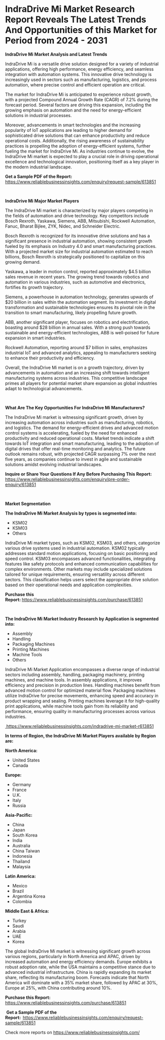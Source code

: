 <p><h1>IndraDrive Mi Market Research Report Reveals The Latest Trends And Opportunities of this Market for Period from 2024 - 2031</h1></p><p><strong>IndraDrive Mi Market Analysis and Latest Trends</strong></p>
<p><p>IndraDrive Mi is a versatile drive solution designed for a variety of industrial applications, offering high performance, energy efficiency, and seamless integration with automation systems. This innovative drive technology is increasingly used in sectors such as manufacturing, logistics, and process automation, where precise control and efficient operation are critical. </p><p>The market for IndraDrive Mi is anticipated to experience robust growth, with a projected Compound Annual Growth Rate (CAGR) of 7.2% during the forecast period. Several factors are driving this expansion, including the growing emphasis on automation and the need for energy-efficient solutions in industrial processes. </p><p>Moreover, advancements in smart technologies and the increasing popularity of IoT applications are leading to higher demand for sophisticated drive solutions that can enhance productivity and reduce operational costs. Additionally, the rising awareness of sustainability practices is propelling the adoption of energy-efficient systems, further fueling the market for IndraDrive Mi. As industries continue to evolve, the IndraDrive Mi market is expected to play a crucial role in driving operational excellence and technological innovation, positioning itself as a key player in the modern industrial landscape.</p></p>
<p><strong>Get a Sample PDF of the Report:&nbsp;</strong> <a href="https://www.reliablebusinessinsights.com/enquiry/request-sample/613851?utm_campaign=1117&utm_medium=2&utm_source=Github&utm_content=ia&utm_term=27122024&utm_id=indradrive-mi">https://www.reliablebusinessinsights.com/enquiry/request-sample/613851</a></p>
<p>&nbsp;</p>
<p><strong>IndraDrive Mi Major Market Players</strong></p>
<p><p>The IndraDrive Mi market is characterized by major players competing in the fields of automation and drive technology. Key competitors include Bosch Rexroth, Yaskawa, Siemens, ABB, Mitsubishi, Rockwell Automation, Fanuc, Bharat Bijlee, ZYK, Nidec, and Schneider Electric. </p><p>Bosch Rexroth is recognized for its innovative drive solutions and has a significant presence in industrial automation, showing consistent growth fueled by its emphasis on Industry 4.0 and smart manufacturing practices. With a projected market size for industrial automation estimated to reach billions, Bosch Rexroth is strategically positioned to capitalize on this growing demand.</p><p>Yaskawa, a leader in motion control, reported approximately $4.5 billion sales revenue in recent years. The growing trend towards robotics and automation in various industries, such as automotive and electronics, fortifies its growth trajectory. </p><p>Siemens, a powerhouse in automation technology, generates upwards of $20 billion in sales within the automation segment. Its investment in digital transformation and sustainable technologies ensures its pivotal role in the transition to smart manufacturing, likely propelling future growth.</p><p>ABB, another significant player, focuses on robotics and electrification, boasting around $28 billion in annual sales. With a strong push towards sustainable and energy-efficient technologies, ABB is well-poised for future expansion in smart industries. </p><p>Rockwell Automation, reporting around $7 billion in sales, emphasizes industrial IoT and advanced analytics, appealing to manufacturers seeking to enhance their productivity and efficiency. </p><p>Overall, the IndraDrive Mi market is on a growth trajectory, driven by advancements in automation and an increasing shift towards intelligent manufacturing systems across industries. This competitive landscape primes all players for potential market share expansion as global industries adapt to technological advancements.</p></p>
<p>&nbsp;</p>
<p><strong>What Are The Key Opportunities For IndraDrive Mi Manufacturers?</strong></p>
<p><p>The IndraDrive Mi market is witnessing significant growth, driven by increasing automation across industries such as manufacturing, robotics, and logistics. The demand for energy-efficient drives and advanced motion control systems is accelerating, fueled by the need for enhanced productivity and reduced operational costs. Market trends indicate a shift towards IoT integration and smart manufacturing, leading to the adoption of digital drives that offer real-time monitoring and analytics. The future outlook remains robust, with projected CAGR surpassing 7% over the next five years, as companies continue to invest in agile and sustainable solutions amidst evolving industrial landscapes.</p></p>
<p><strong>Inquire or Share Your Questions If Any Before Purchasing This Report:</strong> <a href="https://www.reliablebusinessinsights.com/enquiry/pre-order-enquiry/613851?utm_campaign=1117&utm_medium=2&utm_source=Github&utm_content=ia&utm_term=27122024&utm_id=indradrive-mi">https://www.reliablebusinessinsights.com/enquiry/pre-order-enquiry/613851</a></p>
<p>&nbsp;</p>
<p><strong>Market Segmentation</strong></p>
<p><strong>The IndraDrive Mi Market Analysis by types is segmented into:</strong></p>
<p><ul><li>KSM02</li><li>KSM03</li><li>Others</li></ul></p>
<p><p>IndraDrive Mi market types, such as KSM02, KSM03, and others, categorize various drive systems used in industrial automation. KSM02 typically addresses standard motion applications, focusing on basic positioning and speed control. KSM03 encompasses advanced functionalities, integrating features like safety protocols and enhanced communication capabilities for complex environments. Other markets may include specialized solutions tailored for unique requirements, ensuring versatility across different sectors. This classification helps users select the appropriate drive solution based on their operational needs and application complexities.</p></p>
<p><strong>Purchase this Report:&nbsp;</strong><a href="https://www.reliablebusinessinsights.com/purchase/613851?utm_campaign=1117&utm_medium=2&utm_source=Github&utm_content=ia&utm_term=27122024&utm_id=indradrive-mi">https://www.reliablebusinessinsights.com/purchase/613851</a></p>
<p>&nbsp;</p>
<p><strong>The IndraDrive Mi Market Industry Research by Application is segmented into:</strong></p>
<p><ul><li>Assembly</li><li>Handling</li><li>Packaging Machines</li><li>Printing Machines</li><li>Machine Tools</li><li>Others</li></ul></p>
<p><p>IndraDrive Mi Market Application encompasses a diverse range of industrial sectors including assembly, handling, packaging machinery, printing machines, and machine tools. In assembly applications, it improves efficiency and precision in production lines. Handling machines benefit from advanced motion control for optimized material flow. Packaging machines utilize IndraDrive for precise movements, enhancing speed and accuracy in product wrapping and sealing. Printing machines leverage it for high-quality print applications, while machine tools gain from its reliability and performance, ensuring quality in manufacturing processes across various industries.</p></p>
<p><a href="https://www.reliablebusinessinsights.com/indradrive-mi-market-r613851?utm_campaign=1117&utm_medium=2&utm_source=Github&utm_content=ia&utm_term=27122024&utm_id=indradrive-mi">&nbsp;https://www.reliablebusinessinsights.com/indradrive-mi-market-r613851</a></p>
<p><strong>In terms of Region, the IndraDrive Mi Market Players available by Region are:</strong></p>
<p>
    <p> <strong> North America: </strong>
        <ul>
            <li>United States</li>
            <li>Canada</li>
        </ul>
        </p> 
    <p> <strong> Europe: </strong>
        <ul>
            <li>Germany</li>
            <li>France</li>
            <li>U.K.</li>
            <li>Italy</li>
            <li>Russia</li>
        </ul>
        </p> 
    <p> <strong> Asia-Pacific: </strong>
        <ul>
            <li>China</li>
            <li>Japan</li>
            <li>South Korea</li>
            <li>India</li>
            <li>Australia</li>
            <li>China Taiwan</li>
            <li>Indonesia</li>
            <li>Thailand</li>
            <li>Malaysia</li>
        </ul>
        </p> 
    <p> <strong> Latin America: </strong>
        <ul>
            <li>Mexico</li>
            <li>Brazil</li>
            <li>Argentina Korea</li>
            <li>Colombia</li>
        </ul>
        </p> 
    <p> <strong> Middle East & Africa: </strong>
        <ul>
            <li>Turkey</li>
            <li>Saudi</li>
            <li>Arabia</li>
            <li>UAE</li>
            <li>Korea</li>
        </ul>
    </p>
    </p>
<p><p>The global IndraDrive Mi market is witnessing significant growth across various regions, particularly in North America and APAC, driven by increased automation and energy efficiency demands. Europe exhibits a robust adoption rate, while the USA maintains a competitive stance due to advanced industrial infrastructure. China is rapidly expanding its market share, reflecting its manufacturing boom. Forecasts indicate that North America will dominate with a 35% market share, followed by APAC at 30%, Europe at 25%, with China contributing around 10%.</p></p>
<p><strong>Purchase this Report: </strong><a href="https://www.reliablebusinessinsights.com/purchase/613851?utm_campaign=1117&utm_medium=2&utm_source=Github&utm_content=ia&utm_term=27122024&utm_id=indradrive-mi">https://www.reliablebusinessinsights.com/purchase/613851</a></p>
<p>&nbsp;<strong>Get a Sample PDF of the Report:&nbsp;&nbsp;</strong><a href="https://www.reliablebusinessinsights.com/enquiry/request-sample/613851?utm_campaign=1117&utm_medium=2&utm_source=Github&utm_content=ia&utm_term=27122024&utm_id=indradrive-mi">https://www.reliablebusinessinsights.com/enquiry/request-sample/613851</a></p>
<p><strong></strong></p>
<p>Check more reports on <a href="https://www.reliablebusinessinsights.com/?utm_campaign=1117&utm_medium=2&utm_source=Github&utm_content=ia&utm_term=27122024&utm_id=indradrive-mi">https://www.reliablebusinessinsights.com/</a></p>